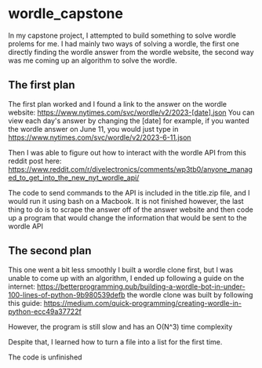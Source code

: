 # wordle_capstone

In my capstone project, I attempted to build something to solve wordle prolems for me. 
I had mainly two ways of solving a wordle, the first one directly finding the wordle answer from the wordle website, the second way was me coming up an algorithm to solve the wordle. 

## The first plan

The first plan worked and I found a link to the answer on the wordle website: https://www.nytimes.com/svc/wordle/v2/2023-[date].json
You can view each day's answer by changing the [date] for example, if you wanted the wordle answer on June 11, you would just type in https://www.nytimes.com/svc/wordle/v2/2023-6-11.json

Then I was able to figure out how to interact with the wordle API from this reddit post here: https://www.reddit.com/r/diyelectronics/comments/wp3tb0/anyone_managed_to_get_into_the_new_nyt_wordle_api/

The code to send commands to the API is included in the title.zip file, and I would run it using bash on a Macbook. 
It is not finished however, the last thing to do is to scrape the answer off of the answer website and then code up a program that would change the information that would be sent to the wordle API

## The second plan
This one went a bit less smoothly
I built a wordle clone first, but I was unable to come up with an algorithm,
I ended up following a guide on the internet: https://betterprogramming.pub/building-a-wordle-bot-in-under-100-lines-of-python-9b980539defb
the wordle clone was built by following this guide: https://medium.com/quick-programming/creating-wordle-in-python-ecc49a37722f

However, the program is still slow and has an O(N^3) time complexity

Despite that, I learned how to turn a file into a list for the first time.

The code is unfinished 
